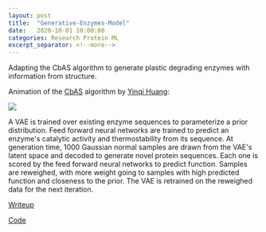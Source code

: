 ```yaml
---
layout: post
title:  "Generative-Enzymes-Model"
date:   2020-10-01 10:00:00
categories: Research Protein ML
excerpt_separator: <!--more-->
---
```


Adapting the CbAS algorithm to generate plastic degrading enzymes with information from structure.

<!--more-->

Animation of the <a href="https://arxiv.org/abs/1901.10060">CbAS</a> algorithm by <a href="https://github.com/yinqihuang">Yinqi Huang</a>:

<img src="/assets/images/cbas_smooth.gif">

A VAE is trained over existing enzyme sequences to parameterize a prior distribution. Feed forward neural networks are trained to predict an enzyme's catalytic activity and thermostability from its sequence. At generation time, 1000 Gaussian normal samples are drawn from the VAE's latent space and decoded to generate novel protein sequences. Each one is scored by the feed forward neural networks to predict function. Samples are reweighed, with more weight going to samples with high predicted function and closeness to the prior. The VAE is retrained on the reweighed data for the next iteration.

<a href="https://hackmd.io/yQ5gq3cMSxuWYFBw472h8g?view">Writeup</a>

<a href="https://colab.research.google.com/drive/1YUHtklaLW1LlCSHCYiE0PrTj85vzNLwa?usp=sharing">Code</a>